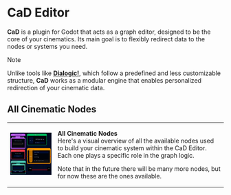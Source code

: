 # CaD Editor

**CaD** is a plugin for Godot that acts as a graph editor, designed to be the core of your cinematics. Its main goal is to flexibly redirect data to the nodes or systems you need.

> [!NOTE]  
> Unlike tools like [**Dialogic!**](https://github.com/dialogic-godot/dialogic), which follow a predefined and less customizable structure, **CaD** works as a modular engine that enables personalized redirection of your cinematic data.

## All Cinematic Nodes
<table>
  <tr>
    <td>
      <img src="https://github.com/Proyecto-Carpincho/CaD-Editor/blob/main/To%20Readme/All%20Cinematic%20Nodes.png" width="300"/>
    </td>
    <td>
      <p><strong>All Cinematic Nodes</strong><br/>
      Here's a visual overview of all the available nodes used to build your cinematic system within the CaD Editor. Each one plays a specific role in the graph logic.</p><p>Note that in the future there will be many more nodes, but for now these are the ones available.</p>
    </td>
  </tr>
</table>
